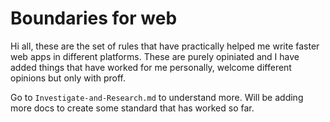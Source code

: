 Boundaries for web
==================

Hi all, these are the set of rules that have practically helped me write faster web apps in different platforms.
These are purely opiniated and I have added things that have worked for me personally, welcome different opinions but only with proff.

Go to `Investigate-and-Research.md` to understand more. Will be adding more docs to create some standard that has worked so far.
